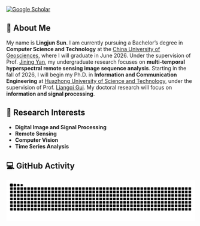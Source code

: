 <!--*"A Research Beginner."* - Always learning, always exploring.  -->

<!--[![GitHub](https://img.shields.io/badge/GitHub-zzaiyan-blue?style=flat&logo=github)](https://github.com/JunBond) -->
[![Google Scholar](https://img.shields.io/badge/Google%20Scholar-Profile-green?style=flat&logo=google-scholar)](https://scholar.google.com/citations?user=-16o3-0AAAAJ&hl=en)
<!--[![Website](https://img.shields.io/badge/Website-zzaiyan.github.io-orange?style=flat&logo=firefox)](https://zzaiyan.github.io) -->

## 👋 About Me

My name is **Lingjun Sun**. I am currently pursuing a Bachelor’s degree in **Computer Science and Technology** at the [China University of Geosciences](https://www.cug.edu.cn/), where I will graduate in June 2026. Under the supervision of Prof. [Jining Yan](https://scholar.google.com/citations?user=iYTHxQcAAAAJ&hl=en&oi=ao), my undergraduate research focuses on **multi-temporal hyperspectral remote sensing image sequence analysis**. Starting in the fall of 2026, I will begin my Ph.D. in **Information and Communication Engineering** at [Huazhong University of Science and Technology](https://www.hust.edu.cn/), under the supervision of Prof. [Liangqi Gui](http://faculty.hust.edu.cn/guiliangqi/zh_CN/index/1527449/list/index.htm). My doctoral research will focus on **information and signal processing**.

## 🔬 Research Interests

- **Digital Image and Signal Processing**
- **Remote Sensing**
- **Computer Vision**
- **Time Series Analysis**

## 💻 GitHub Activity

<picture>
  <source media="(prefers-color-scheme: dark)" srcset="https://github.com/JunBond/JunBond/blob/output/github-contribution-grid-snake-dark.svg">
  <source media="(prefers-color-scheme: light)" srcset="https://github.com/JunBond/JunBond/blob/output/github-contribution-grid-snake.svg">
  <img alt="github contribution grid snake animation" src="https://github.com/JunBond/JunBond/blob/output/github-contribution-grid-snake.svg">
</picture>
